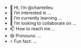 - 👋 Hi, I’m @chantelleu
- 👀 I’m interested in ...
- 🌱 I’m currently learning ...
- 💞️ I’m looking to collaborate on ...
- 📫 How to reach me ...
- 😄 Pronouns: ...
- ⚡ Fun fact: ...

<!---
chantelleu/chantelleu is a ✨ special ✨ repository because its `README.md` (this file) appears on your GitHub profile.
You can click the Preview link to take a look at your changes.
--->
